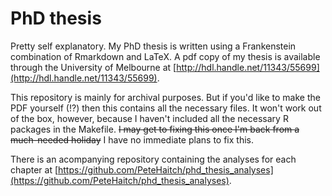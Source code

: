 # PhD thesis

Pretty self explanatory. My PhD thesis is written using a Frankenstein combination of Rmarkdown and LaTeX. A pdf copy of my thesis is available through the University of Melbourne at [http://hdl.handle.net/11343/55699](http://hdl.handle.net/11343/55699).

This repository is mainly for archival purposes. But if you'd like to make the PDF yourself (!?) then this contains all the necessary files. It won't work out of the box, however, because I haven't included all the necessary R packages in the Makefile. ~~I may get to fixing this once I'm back from a much-needed holiday~~ I have no immediate plans to fix this.

There is an acompanying repository containing the analyses for each chapter at [https://github.com/PeteHaitch/phd_thesis_analyses](https://github.com/PeteHaitch/phd_thesis_analyses).
